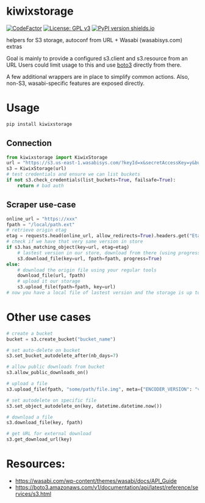 kiwixstorage
============

[![CodeFactor](https://www.codefactor.io/repository/github/openzim/python_storagelib/badge)](https://www.codefactor.io/repository/github/openzim/python_storagelib)
[![License: GPL v3](https://img.shields.io/badge/License-GPLv3-blue.svg)](https://www.gnu.org/licenses/gpl-3.0)
[![PyPI version shields.io](https://img.shields.io/pypi/v/kiwixstorage)](https://pypi.org/project/kiwixstorage/)

helpers for S3 storage, autoconf from URL + Wasabi (wasabisys.com) extras

Goal is mainly to provide a configured s3.client and s3.resource from an URL
Users could limit usage to this and use [boto3](https://boto3.amazonaws.com/) directly from there.

A few additional wrappers are in place to simplify common actions.
Also, non-S3, wasabi-specific features are exposed directly.

# Usage

``` sh
pip install kiwixstorage
```

## Connection

``` py
from kiwixstorage import KiwixStorage
url = "https://s3.us-east-1.wasabisys.com/?keyId=x&secretAccessKey=y&bucketName=z"
s3 = KiwixStorage(url)
# test credentials and ensure we can list buckets
if not s3.check_credentials(list_buckets=True, failsafe=True):
    return # bad auth
```

## Scraper use-case

``` py
online_url = "https://xxx"
fpath = "/local/path.ext"
# retrieve origin etag
etag = requests.head(online_url, allow_redirects=True).headers.get("Etag")
# check if we have that very same version in store
if s3.has_matching_object(key=url, etag=etag)
    # lastest version in our store, download from there (using progress output)
    s3.download_file(key=url, fpath=fpath, progress=True)
else:
    # download the origin file using your regular tools
    download_file(url, fpath)
    # upload it our storage
    s3.upload_file(fpath=fpath, key=url)
# now you have a local file of lastest version and the storage is up to date
```

# Other use cases

``` py
# create a bucket
bucket = s3.create_bucket("bucket_name")

# set auto-delete on bucket
s3.set_bucket_autodelete_after(nb_days=7)

# allow public downloads from bucket
s3.allow_public_downloads_on()

# upload a file
s3.upload_file(fpath, "some/path/file.img", meta={"ENCODER_VERSION": "v1"})

# set autodelete on specific file
s3.set_object_autodelete_on(key, datetime.datetime.now())

# download a file
s3.download_file(key, fpath)

# get URL for external download
s3.get_download_url(key)

```

# Resources:

* https://wasabi.com/wp-content/themes/wasabi/docs/API_Guide
* https://boto3.amazonaws.com/v1/documentation/api/latest/reference/services/s3.html
